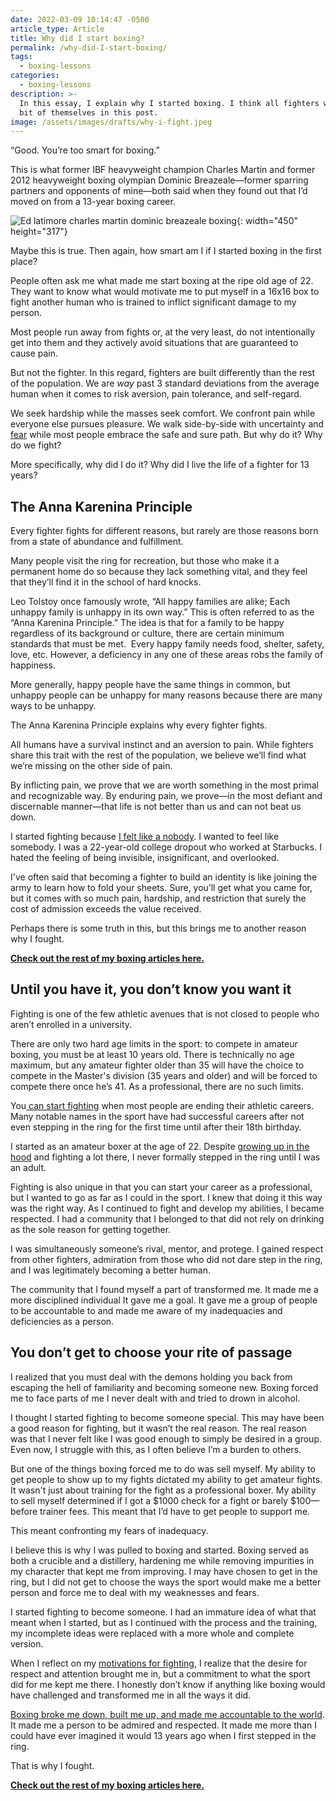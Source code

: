 ```yaml
---
date: 2022-03-09 10:14:47 -0500
article_type: Article
title: Why did I start boxing?
permalink: /why-did-I-start-boxing/
tags:
  - boxing-lessons
categories:
  - boxing-lessons
description: >-
  In this essay, I explain why I started boxing. I think all fighters will see a
  bit of themselves in this post. 
image: /assets/images/drafts/why-i-fight.jpeg
---
```

“Good. You’re too smart for boxing.”

This is what former IBF heavyweight champion Charles Martin and former 2012 heavyweight boxing olympian Dominic Breazeale—former sparring partners and opponents of mine—both said when they found out that I’d moved on from a 13-year boxing career.&nbsp;

![Ed latimore charles martin dominic breazeale boxing](/assets/images/posts/ftcarsonboxing.png "Me in the center, Dominic Breazeale on the far left, Charles Martin to my right. 2012 at Ft. Carson, Co for US Men's National Tournament"){: width="450" height="317"}

Maybe this is true. Then again, how smart am I if I started boxing in the first place?&nbsp;

People often ask me what made me start boxing at the ripe old age of 22. They want to know what would motivate me to put myself in a 16x16 box to fight another human who is trained to inflict significant damage to my person.

Most people run away from fights or, at the very least, do not intentionally get into them and they actively avoid situations that are guaranteed to cause pain.

But not the fighter. In this regard, fighters are built differently than the rest of the population. We are *way* past 3 standard deviations from the average human when it comes to risk aversion, pain tolerance, and self-regard.

We seek hardship while the masses seek comfort. We confront pain while everyone else pursues pleasure. We walk side-by-side with uncertainty and [fear](/how-to-overcome-fear/) while most people embrace the safe and sure path. But why do it? Why do we fight?

More specifically, why did I do it? Why did I live the life of a fighter for 13 years?&nbsp;

## The Anna Karenina Principle

Every fighter fights for different reasons, but rarely are those reasons born from a state of abundance and fulfillment.

Many people visit the ring for recreation, but those who make it a permanent home do so because they lack something vital, and they feel that they’ll find it in the school of hard knocks.

Leo Tolstoy once famously wrote, “All happy families are alike; Each unhappy family is unhappy in its own way.” This is often referred to as the “Anna Karenina Principle.” The idea is that for a family to be happy regardless of its background or culture, there are certain minimum standards that must be met.&nbsp; Every happy family needs food, shelter, safety, love, etc. However, a deficiency in any one of these areas robs the family of happiness.

More generally, happy people have the same things in common, but unhappy people can be unhappy for many reasons because there are many ways to be unhappy.

The Anna Karenina Principle explains why every fighter fights.&nbsp;

All humans have a survival instinct and an aversion to pain. While fighters share this trait with the rest of the population, we believe we’ll find what we’re missing on the other side of pain.

By inflicting pain, we prove that we are worth something in the most primal and recognizable way. By enduring pain, we prove—in the most defiant and discernable manner—that life is not better than us and can not beat us down.

I started fighting because [I felt like a nobody](/8-valuable-life-lessons-ive-learned-from-losing-on-national-television/). I wanted to feel like somebody. I was a 22-year-old college dropout who worked at Starbucks. I hated the feeling of being invisible, insignificant, and overlooked.&nbsp;

I've often said that becoming a fighter to build an identity is like joining the army to learn how to fold your sheets. Sure, you’ll get what you came for, but it comes with so much pain, hardship, and restriction that surely the cost of admission exceeds the value received.

Perhaps there is some truth in this, but this brings me to another reason why I fought.

**[Check out the rest of my boxing articles here.](https://edlatimore.com/boxing-lessons)**

## Until you have it, you don’t know you want it

Fighting is one of the few athletic avenues that is not closed to people who aren’t enrolled in a university.

There are only two hard age limits in the sport: to compete in amateur boxing, you must be at least 10 years old. There is technically no age maximum, but any amateur fighter older than 35 will have the choice to compete in the Master's division (35 years and older) and will be forced to compete there once he’s 41. As a professional, there are no such limits.

You[&nbsp;can start fighting](/how-to-get-into-boxing/) when most people are ending their athletic careers. Many notable names in the sport have had successful careers after not even stepping in the ring for the first time until after their 18th birthday.

I started as an amateur boxer at the age of 22. Despite [growing up in the hood](https://edlatimore.com/living-in-the-hood) and fighting a lot there, I never formally stepped in the ring until I was an adult.

Fighting is also unique in that you can start your career as a professional, but I wanted to go as far as I could in the sport. I knew that doing it this way was the right way. As I continued to fight and develop my abilities, I became respected. I had a community that I belonged to that did not rely on drinking as the sole reason for getting together.&nbsp;

I was simultaneously someone’s rival, mentor, and protege. I gained respect from other fighters, admiration from those who did not dare step in the ring, and I was legitimately becoming a better human.

The community that I found myself a part of transformed me. It made me a more disciplined individual It gave me a goal. It gave me a group of people to be accountable to and made me aware of my inadequacies and deficiencies as a person.

## You don’t get to choose your rite of passage

I realized that you must deal with the demons holding you back from escaping the hell of familiarity and becoming someone new. Boxing forced me to face parts of me I never dealt with and tried to drown in alcohol.

I thought I started fighting to become someone special. This may have been a good reason for fighting, but it wasn’t the real reason. The real reason was that I never felt like I was good enough to simply be desired in a group. Even now, I struggle with this, as I often believe I’m a burden to others.

But one of the things boxing forced me to do was sell myself. My ability to get people to show up to my fights dictated my ability to get amateur fights. It wasn't just about training for the fight as a professional boxer. My ability to sell myself determined if I got a $1000 check for a fight or barely $100—before trainer fees. This meant that I’d have to get people to support me.

This meant confronting my fears of inadequacy.

I believe this is why I was pulled to boxing and started. Boxing served as both a crucible and a distillery, hardening me while removing impurities in my character that kept me from improving. I may have chosen to get in the ring, but I did not get to choose the ways the sport would make me a better person and force me to deal with my weaknesses and fears.

I started fighting to become someone. I had an immature idea of what that meant when I started, but as I continued with the process and the training, my incomplete ideas were replaced with a more whole and complete version.&nbsp;

When I reflect on my [motivations for fighting](/why-I-quit-boxing/), I realize that the desire for respect and attention brought me in, but a commitment to what the sport did for me kept me there. I honestly don’t know if anything like boxing would have challenged and transformed me in all the ways it did.&nbsp;

[Boxing broke me down, built me up, and made me accountable to the world](/how-to-think-like-a-professional-fighter/). It made me a person to be admired and respected. It made me more than I could have ever imagined it would 13 years ago when I first stepped in the ring.

That is why I fought.

**[Check out the rest of my boxing articles here.](https://edlatimore.com/boxing-lessons)**